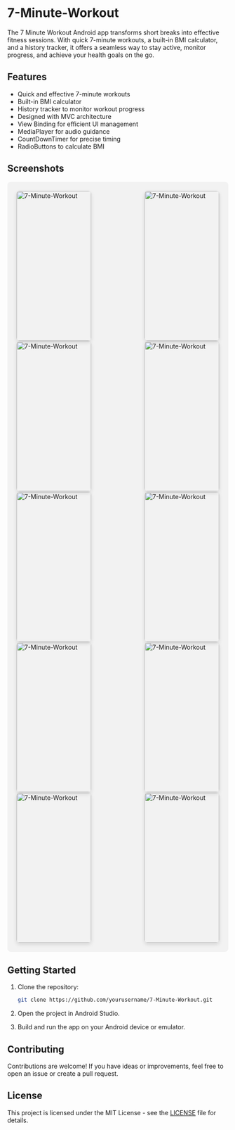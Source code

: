 # 7-Minute-Workout

The 7 Minute Workout Android app transforms short breaks into effective fitness sessions. With quick 7-minute workouts, a built-in BMI calculator, and a history tracker, it offers a seamless way to stay active, monitor progress, and achieve your health goals on the go.

## Features

- Quick and effective 7-minute workouts
- Built-in BMI calculator
- History tracker to monitor workout progress
- Designed with MVC architecture
- View Binding for efficient UI management
- MediaPlayer for audio guidance
- CountDownTimer for precise timing
- RadioButtons to calculate BMI

## Screenshots

<div style="background-color: #f2f2f2; padding: 20px; border-radius: 8px; display: flex; justify-content: space-between; flex-wrap: wrap;">

  <img src="https://firebasestorage.googleapis.com/v0/b/projemanange.appspot.com/o/gitHub%20images%2FScreenshot_2023-11-26-04-32-48-50_f1e8e00b46d41b0dadb8007279d07351.jpg?alt=media&token=b97f1d0a-5e1a-4bd9-9b63-24dff5e9fbdb" alt="7-Minute-Workout" width="170" height="340" style="border: 1px solid #ddd; border-radius: 8px; overflow: hidden; box-shadow: 0 4px 8px rgba(0, 0, 0, 0.1);"/>
  
  <img src="https://firebasestorage.googleapis.com/v0/b/projemanange.appspot.com/o/gitHub%20images%2FScreenshot_2023-11-26-04-32-55-90_f1e8e00b46d41b0dadb8007279d07351.jpg?alt=media&token=889a74d5-7ef1-42ef-8413-f20d80e098b5" alt="7-Minute-Workout" width="170" height="340" style="border: 1px solid #ddd; border-radius: 8px; overflow: hidden; box-shadow: 0 4px 8px rgba(0, 0, 0, 0.1);"/>

  <img src="https://firebasestorage.googleapis.com/v0/b/projemanange.appspot.com/o/gitHub%20images%2FScreenshot_2023-11-26-04-32-59-16_f1e8e00b46d41b0dadb8007279d07351.jpg?alt=media&token=f10da2ff-9f82-40da-b414-361face5563b" alt="7-Minute-Workout" width="170" height="340" style="border: 1px solid #ddd; border-radius: 8px; overflow: hidden; box-shadow: 0 4px 8px rgba(0, 0, 0, 0.1);"/>

  <img src="https://firebasestorage.googleapis.com/v0/b/projemanange.appspot.com/o/gitHub%20images%2FScreenshot_2023-11-26-04-33-07-15_f1e8e00b46d41b0dadb8007279d07351.jpg?alt=media&token=4086994d-0b68-45f6-bbbf-bc4badd414bd" alt="7-Minute-Workout" width="170" height="340" style="border: 1px solid #ddd; border-radius: 8px; overflow: hidden; box-shadow: 0 4px 8px rgba(0, 0, 0, 0.1);"/>

  <img src="https://firebasestorage.googleapis.com/v0/b/projemanange.appspot.com/o/gitHub%20images%2FScreenshot_2023-11-26-04-33-17-37_f1e8e00b46d41b0dadb8007279d07351.jpg?alt=media&token=49bf9352-9a37-4baa-aea8-1ee789a93cf0" alt="7-Minute-Workout" width="170" height="340" style="border: 1px solid #ddd; border-radius: 8px; overflow: hidden; box-shadow: 0 4px 8px rgba(0, 0, 0, 0.1);"/>

  <img src="https://firebasestorage.googleapis.com/v0/b/projemanange.appspot.com/o/gitHub%20images%2FScreenshot_2023-11-26-04-33-23-29_f1e8e00b46d41b0dadb8007279d07351.jpg?alt=media&token=ec6afecf-53a5-4583-92de-6733d4540ea4" alt="7-Minute-Workout" width="170" height="340" style="border: 1px solid #ddd; border-radius: 8px; overflow: hidden; box-shadow: 0 4px 8px rgba(0, 0, 0, 0.1);"/>

  <img src="https://firebasestorage.googleapis.com/v0/b/projemanange.appspot.com/o/gitHub%20images%2FScreenshot_2023-11-26-04-33-35-54_f1e8e00b46d41b0dadb8007279d07351.jpg?alt=media&token=2d30a7f5-3e46-403f-b50a-fac480b209d4" alt="7-Minute-Workout" width="170" height="340" style="border: 1px solid #ddd; border-radius: 8px; overflow: hidden; box-shadow: 0 4px 8px rgba(0, 0, 0, 0.1);"/>

  <img src="https://firebasestorage.googleapis.com/v0/b/projemanange.appspot.com/o/gitHub%20images%2FScreenshot_2023-11-26-04-36-38-91_f1e8e00b46d41b0dadb8007279d07351.jpg?alt=media&token=b3d83417-203e-4157-a955-359c68abd8c2" alt="7-Minute-Workout" width="170" height="340" style="border: 1px solid #ddd; border-radius: 8px; overflow: hidden; box-shadow: 0 4px 8px rgba(0, 0, 0, 0.1);"/>

  <img src="https://firebasestorage.googleapis.com/v0/b/projemanange.appspot.com/o/gitHub%20images%2FScreenshot_2023-11-26-04-41-50-64_f1e8e00b46d41b0dadb8007279d07351.jpg?alt=media&token=82ae543e-32f4-43b0-a54a-e6cf24f7b1e3" alt="7-Minute-Workout" width="170" height="340" style="border: 1px solid #ddd; border-radius: 8px; overflow: hidden; box-shadow: 0 4px 8px rgba(0, 0, 0, 0.1);"/>

  <img src="https://firebasestorage.googleapis.com/v0/b/projemanange.appspot.com/o/gitHub%20images%2FScreenshot_2023-11-26-04-41-55-52_f1e8e00b46d41b0dadb8007279d07351.jpg?alt=media&token=67e044e8-204a-4c36-b0f9-d1a7d4d87b42" alt="7-Minute-Workout" width="170" height="340" style="border: 1px solid #ddd; border-radius: 8px; overflow: hidden; box-shadow: 0 4px 8px rgba(0, 0, 0, 0.1);"/>

</div>

## Getting Started

1. Clone the repository:

    ```bash
    git clone https://github.com/yourusername/7-Minute-Workout.git
    ```

2. Open the project in Android Studio.

3. Build and run the app on your Android device or emulator.

## Contributing

Contributions are welcome! If you have ideas or improvements, feel free to open an issue or create a pull request.

## License

This project is licensed under the MIT License - see the [LICENSE](LICENSE) file for details.
